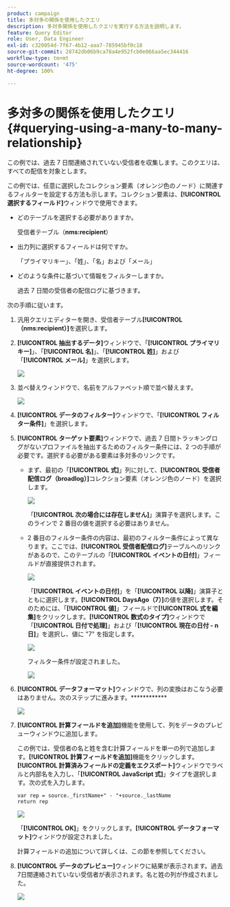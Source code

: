 ```yaml
---
product: campaign
title: 多対多の関係を使用したクエリ
description: 多対多関係を使用したクエリを実行する方法を説明します。
feature: Query Editor
role: User, Data Engineer
exl-id: c320054d-7f67-4b12-aaa7-785945bf0c18
source-git-commit: 28742db06b9ca78a4e952fcb0e066aa5ec344416
workflow-type: tm+mt
source-wordcount: '475'
ht-degree: 100%

---
```


# 多対多の関係を使用したクエリ {#querying-using-a-many-to-many-relationship}



この例では、過去 7 日間連絡されていない受信者を収集します。このクエリは、すべての配信を対象とします。

この例では、任意に選択したコレクション要素（オレンジ色のノード）に関連するフィルターを設定する方法も示します。コレクション要素は、**[!UICONTROL 選択するフィールド]**&#x200B;ウィンドウで使用できます。

* どのテーブルを選択する必要がありますか。

  受信者テーブル（**nms:recipient**）

* 出力列に選択するフィールドは何ですか。

  「プライマリキー」、「姓」、「名」および「メール」

* どのような条件に基づいて情報をフィルターしますか。

  過去 7 日間の受信者の配信ログに基づきます。

次の手順に従います。

1. 汎用クエリエディターを開き、受信者テーブル&#x200B;**[!UICONTROL （nms:recipient）]**&#x200B;を選択します。
1. **[!UICONTROL 抽出するデータ]**&#x200B;ウィンドウで、「**[!UICONTROL プライマリキー]**」、「**[!UICONTROL 名]**」、「**[!UICONTROL 姓]**」および「**[!UICONTROL メール]**」を選択します。

   ![](assets/query_editor_nveau_33.png)

1. 並べ替えウィンドウで、名前をアルファベット順で並べ替えます。

   ![](assets/query_editor_nveau_34.png)

1. **[!UICONTROL データのフィルター]**&#x200B;ウィンドウで、「**[!UICONTROL フィルター条件]**」を選択します。
1. **[!UICONTROL ターゲット要素]**&#x200B;ウィンドウで、過去 7 日間トラッキングログがないプロファイルを抽出するためのフィルター条件には、2 つの手順が必要です。選択する必要がある要素は多対多のリンクです。

   * まず、最初の「**[!UICONTROL 式]**」列に対して、**[!UICONTROL 受信者配信ログ（broadlog）]**&#x200B;コレクション要素（オレンジ色のノード）を選択します。

     ![](assets/query_editor_nveau_67.png)

     「**[!UICONTROL 次の場合には存在しません]**」演算子を選択します。このラインで 2 番目の値を選択する必要はありません。

   * 2 番目のフィルター条件の内容は、最初のフィルター条件によって異なります。ここでは、**[!UICONTROL 受信者配信ログ]**&#x200B;テーブルへのリンクがあるので、このテーブルの「**[!UICONTROL イベントの日付]**」フィールドが直接提供されます。

     ![](assets/query_editor_nveau_36.png)

     「**[!UICONTROL イベントの日付]**」を「**[!UICONTROL 以降]**」演算子とともに選択します。**[!UICONTROL DaysAgo（7）]**&#x200B;の値を選択します。そのためには、「**[!UICONTROL 値]**」フィールドで&#x200B;**[!UICONTROL 式を編集]**&#x200B;をクリックします。**[!UICONTROL 数式のタイプ]**&#x200B;ウィンドウで「**[!UICONTROL 日付で処理]**」および「**[!UICONTROL 現在の日付 - n 日]**」を選択し、値に &quot;7&quot; を指定します。

     ![](assets/query_editor_nveau_37.png)

     フィルター条件が設定されました。

     ![](assets/query_editor_nveau_38.png)

1. **[!UICONTROL データフォーマット]**&#x200B;ウィンドウで、列の変換はおこなう必要はありません。次のステップに進みます。************

   ![](assets/query_editor_nveau_39.png)

1. **[!UICONTROL 計算フィールドを追加]**&#x200B;機能を使用して、列をデータのプレビューウィンドウに追加します。

   この例では、受信者の名と姓を含む計算フィールドを単一の列で追加します。**[!UICONTROL 計算フィールドを追加]**&#x200B;機能をクリックします。**[!UICONTROL 計算済みフィールドの定義をエクスポート]**&#x200B;ウィンドウでラベルと内部名を入力し、「**[!UICONTROL JavaScript 式]**」タイプを選択します。次の式を入力します。

   ```
   var rep = source._firstName+" - "+source._lastName
   return rep
   ```

   ![](assets/query_editor_nveau_40.png)

   「**[!UICONTROL OK]**」をクリックします。**[!UICONTROL データフォーマット]**&#x200B;ウィンドウが設定されました。

   計算フィールドの追加について詳しくは、この節を参照してください。

1. **[!UICONTROL データのプレビュー]**&#x200B;ウィンドウに結果が表示されます。過去7日間連絡されていない受信者が表示されます。名と姓の列が作成されました。

   ![](assets/query_editor_nveau_41.png)
